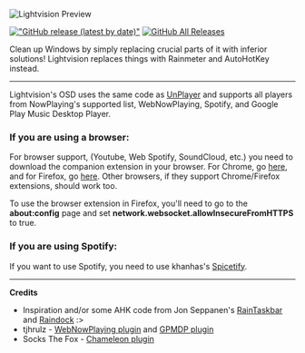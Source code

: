 ![Lightvision Preview](https://repository-images.githubusercontent.com/316176669/95492400-32b5-11eb-8082-fd925515cb4d)

[!["GitHub release (latest by date)"](https://img.shields.io/github/v/release/sctanf/lightvision?style=flat-square)](https://github.com/sctanf/lightvision/releases/latest) 
[![GitHub All Releases](https://img.shields.io/github/downloads/sctanf/lightvision/total?style=flat-square)](https://github.com/sctanf/lightvision/releases)

Clean up Windows by simply replacing crucial parts of it with inferior solutions!
Lightvision replaces things with Rainmeter and AutoHotKey instead.

---

Lightvision's OSD uses the same code as [UnPlayer](https://github.com/sctanf/unplayer) and supports all players from NowPlaying's supported list, WebNowPlaying, Spotify, and Google Play Music Desktop Player.

### If you are using a browser:
For browser support, (Youtube, Web Spotify, SoundCloud, etc.) you need to download the companion extension in your browser.
For Chrome, go [here](https://chrome.google.com/webstore/detail/webnowplaying-companion/jfakgfcdgpghbbefmdfjkbdlibjgnbli), and for Firefox, go [here](https://addons.mozilla.org/en-US/firefox/addon/webnowplaying-companion). Other browsers, if they support Chrome/Firefox extensions, should work too.

To use the browser extension in Firefox, you'll need to go to the **about:config** page and set **network.websocket.allowInsecureFromHTTPS** to true.

### If you are using Spotify:
If you want to use Spotify, you need to use khanhas's [Spicetify](https://github.com/khanhas/spicetify-cli/wiki/Guide-for-Rainmeter-user).

---

**Credits**
- Inspiration and/or some AHK code from Jon Seppanen's [RainTaskbar](https://github.com/jonseppanen/RainTaskbar) and [Raindock](https://github.com/jonseppanen/Raindock) :>
- tjhrulz - [WebNowPlaying plugin](https://github.com/tjhrulz/WebNowPlaying) and [GPMDP plugin](https://github.com/tjhrulz/GPMDP-Plugin)
- Socks The Fox - [Chameleon plugin](https://github.com/socks-the-fox/Chameleon)
